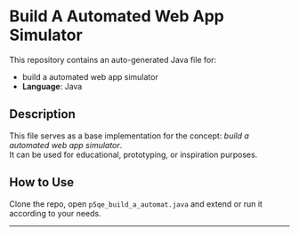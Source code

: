 # Build A Automated Web App Simulator

This repository contains an auto-generated Java file for:

- build a automated web app simulator
- **Language**: Java

## Description

This file serves as a base implementation for the concept: *build a automated web app simulator*.  
It can be used for educational, prototyping, or inspiration purposes.

## How to Use

Clone the repo, open `p5qe_build_a_automat.java` and extend or run it according to your needs.

---


